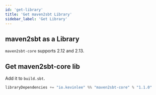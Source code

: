 ```yaml
---
id: 'get-library'
title: 'Get maven2sbt Library'
sidebar_label: 'Get Library'
---
```


## maven2sbt as a Library

`maven2sbt-core` supports 2.12 and 2.13.


## Get maven2sbt-core lib

Add it to `build.sbt`.
```scala
libraryDependencies += "io.kevinlee" %% "maven2sbt-core" % "1.1.0"
```
